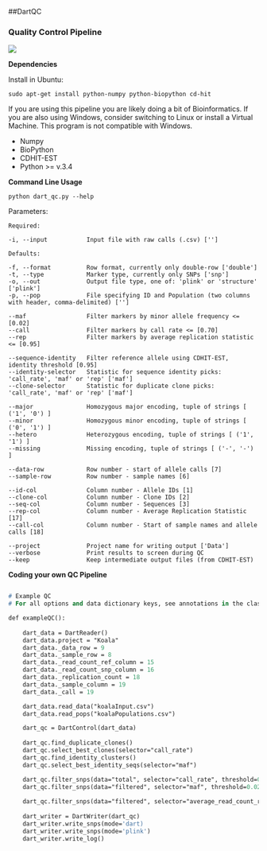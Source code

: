 ##DartQC
### Quality Control Pipeline

![](https://github.com/esteinig/dartQC/blob/master/dart_qc.png)

**Dependencies**

Install in Ubuntu: 

`sudo apt-get install python-numpy python-biopython cd-hit`

If you are using this pipeline you are likely doing a bit of Bioinformatics. If you are also using Windows, consider switching to Linux or install a Virtual Machine. This program is not compatible with Windows.

* Numpy
* BioPython
* CDHIT-EST
* Python >= v.3.4

**Command Line Usage**

`python dart_qc.py --help`

Parameters:

```
Required:

-i, --input           Input file with raw calls (.csv) ['']

Defaults:

-f, --format          Row format, currently only double-row ['double']
-t, --type            Marker type, currently only SNPs ['snp']
-o, --out             Output file type, one of: 'plink' or 'structure' ['plink']
-p, --pop             File specifying ID and Population (two columns with header, comma-delimited) ['']

--maf                 Filter markers by minor allele frequency <= [0.02]
--call                Filter markers by call rate <= [0.70]
--rep                 Filter markers by average replication statistic <= [0.95]

--sequence-identity   Filter reference allele using CDHIT-EST, identity threshold [0.95]
--identity-selector   Statistic for sequence identity picks: 'call_rate', 'maf' or 'rep' ['maf']
--clone-selector      Statistic for duplicate clone picks: 'call_rate', 'maf' or 'rep' ['maf']

--major               Homozygous major encoding, tuple of strings [ ('1', '0') ]
--minor               Homozygous minor encoding, tuple of strings [ ('0', '1') ]
--hetero              Heterozygous encoding, tuple of strings [ ('1', '1') ]
--missing             Missing encoding, tuple of strings [ ('-', '-') ]

--data-row            Row number - start of allele calls [7]
--sample-row          Row number - sample names [6]

--id-col              Column number - Allele IDs [1]
--clone-col           Column number - Clone IDs [2]
--seq-col             Column number - Sequences [3]
--rep-col             Column number - Average Replication Statistic [17]
--call-col            Column number - Start of sample names and allele calls [18]

--project             Project name for writing output ['Data']
--verbose             Print results to screen during QC
--keep                Keep intermediate output files (from CDHIT-EST)
```

**Coding your own QC Pipeline**

```p

# Example QC
# For all options and data dictionary keys, see annotations in the classes for DartQC

def exampleQC():
    
    dart_data = DartReader()
    dart_data.project = "Koala"
    dart_data._data_row = 9
    dart_data._sample_row = 8
    dart_data._read_count_ref_column = 15
    dart_data._read_count_snp_column = 16
    dart_data._replication_count = 18
    dart_data._sample_column = 19
    dart_data._call = 19

    dart_data.read_data("koalaInput.csv")
    dart_data.read_pops("koalaPopulations.csv")

    dart_qc = DartControl(dart_data)
    
    dart_qc.find_duplicate_clones()
    dart_qc.select_best_clones(selector="call_rate")
    dart_qc.find_identity_clusters()
    dart_qc.select_best_identity_seqs(selector="maf")

    dart_qc.filter_snps(data="total", selector="call_rate", threshold=0.70, comparison="<=")
    dart_qc.filter_snps(data="filtered", selector="maf", threshold=0.02, comparison="<=")
    
    dart_qc.filter_snps(data="filtered", selector="average_read_count_ref", threshold=50, comparison="<=")
    
    dart_writer = DartWriter(dart_qc)
    dart_writer.write_snps(mode='dart)
    dart_writer.write_snps(mode='plink')
    dart_writer.write_log()
    
```
